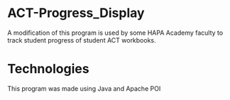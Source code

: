 # ACT-Progress_Display
A modification of this program is used by some HAPA Academy faculty to track student progress of student ACT workbooks.
<h1>Technologies</h1>
This program was made using Java and Apache POI
